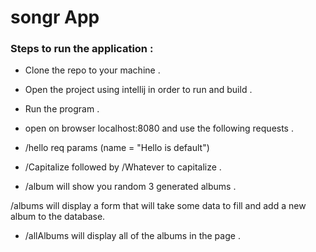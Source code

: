 # songr App

### Steps to run the application :

- Clone the repo to your machine .

- Open the project using intellij in order to run and build .

- Run the program .

- open on browser localhost:8080 and use the following requests .

- /hello req params (name = "Hello is default")

- /Capitalize followed by /Whatever to capitalize .

- /album will show you random 3 generated albums .

/albums will display a form that will take some data to fill and add a new album to the database.

- /allAlbums will display all of the albums in the page .